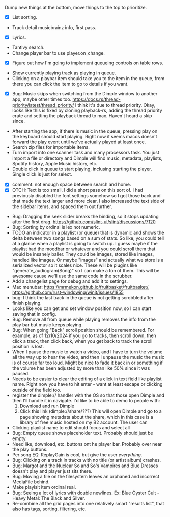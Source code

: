 Dump new things at the bottom, move things to the top to prioritize.

- [x] List sorting.
- Track detail musicbrainz info, first pass.
- [x] Lyrics.
- Tantivy search.
- Change player bar to use player.on_change.
- [x] Figure out how I'm going to implement queueing controls on table rows.
- Show currently playing track as playing in queue.
- Clicking on a playbar item should take you to the item in the queue, from
  there you can click the item to go to details if you want.
- [x] Bug: Music skips when switching from the Dimple window to another app, maybe
  other times too. https://docs.rs/thread-priority/latest/thread_priority/
  I think it's due to thread priority.
  Okay, looks like this is fixed by cloning playback-rs, adding the thread
  priority crate and setting the playback thread to max. Haven't heard a skip
  since.
- After starting the app, if there is music in the queue, pressing play on the
  keyboard should start playing. Right now it seems macos doesn't forward the
  play event until we've actually played at least once.
- Search zip files for importable items.
- Turn import into one scanner task and many processors task. You just import a
  file or directory and Dimple will find music, metadata, playlists, Spotify
  history, Apple Music history, etc.
- Double click in queue to start playing, inclusing starting the player. Single
  click is just for select.
- [x] comment: not enough space between search and home.
- [x] OTCH: Text is too small.
  I did a short pass on this sort of. I had previously disabled the font
  settings somehow so I got those back and that made the text larger and
  more clear. I also increased the text side of the sidebar items, and
  spaced them out further.
- Bug: Dragging the seek slider breaks the binding, so it stops updating
  after the first drag. 
  https://github.com/slint-ui/slint/discussions/7120
- Bug: Sorting by ordinal is lex not numeric. 
- TODO an indicator in a playlist (or queue) that is dynamic and shows the
  delta between two songs based on a sum of stats. So like, you could tell
  at a glance when a playlist is going to switch up. I guess maybe if the 
  playlist had the moodbar or whatever and you could scroll them that would
  be insanely baller. They could be images, stored like images, handled like
  images. Or maybe "images" and actually what we store is a serialized vector
  so it scales nice. These will be plugins like "generate_audiogram(Song)" 
  so I can make a ton of them. This will be awesome cause we'll use the same
  code in the scrubber.
- Add a changelist page for debug and add it to settings.
- Mac menubar: https://mrmekon.github.io/fruitbasket/fruitbasket/,
  https://github.com/rust-windowing/winit/issues/1855
- bug: I think the last track in the queue is not getting scrobbled after finish
  playing.
- Looks like you can get and set window position now, so I can start saving
  that in config.
- Bug: Remove all from queue while playing removes the info from the play bar
  but music keeps playing.
- Bug: When going "Back" scroll position should be remembered. For example, as
  of 12/10/2024 if you go to tracks, then scroll down, then click a track, then
  click back, when you get back to track the scroll position is lost.
- When I pause the music to watch a video, and I have to turn the volume all
  the way up to hear the video, and then I unpause the music the music is of
  course far too loud. Might be nice to fade it back in or something if the
  volume has been adjusted by more than like 50% since it was paused.
- Needs to be easier to clear the editing of a click in text field like
  playlist name. Right now you have to hit enter - want at least escape or
  clicking outside of the field too.
- register the dimple:// handler with the OS so that those open Dimple and then
  I'll handle it in navigate. I'd like to be able to demo to people with:
  1. Download and run Dimple
  2. Click this link (dimple://share/???)
  This will open Dimple and go to a page showing metadata about the share, which
  in this case is a library of free music hosted on my B2 account. The user can
- Clicking playlist name to edit should focus and select all
- Bug: Empty queue shows placeholder text. Probably should just be empty.
- Need like, download, etc. buttons ont he player bar. Probably over near the
  play buttons.
- Per song EQ. ReplayGain is cool, but give the user *everything*.
- Bug: Clicking on a track in tracks with no title (or artist album) crashes.
- Bug: Margot and the Nuclear So and So's Vampires and Blue Dresses doesn't play
  and player just sits there.
- Bug: Moving a file on the filesystem leaves an orphaned and incorrect
  MediaFile behind.
- Make playlsit item ordinal real.
- Bug: Seeing a lot of lyrics with double newlines. 
  Ex: Blue Oyster Cult - Heavy Metal: The Black and Silver.
- Re-combine all the grid pages into one relatively smart "results list", 
  that also has tags, sorting, filtering, etc.
